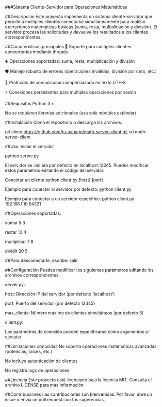 ###Sistema Cliente-Servidor para Operaciones Matemáticas

##Descripción
Este proyecto implementa un sistema cliente-servidor que permite a múltiples clientes conectarse simultáneamente para realizar operaciones matemáticas básicas (suma, resta, multiplicación y división). El servidor procesa las solicitudes y devuelve los resultados a los clientes correspondientes.

##Características principales
🚀 Soporte para múltiples clientes concurrentes mediante threads

➕ Operaciones soportadas: suma, resta, multiplicación y división

🛡️ Manejo robusto de errores (operaciones inválidas, división por cero, etc.)

🔄 Protocolo de comunicación simple basado en texto UTF-8

⚡ Conexiones persistentes para múltiples operaciones por sesión

##Requisitos
Python 3.x

No se requieren librerías adicionales (usa solo módulos estándar)

##Instalación
Clona el repositorio o descarga los archivos:

git clone https://github.com/tu-usuario/math-server-client.git
cd math-server-client

##Uso
Iniciar el servidor

python server.py

El servidor se iniciará por defecto en localhost:12345. Puedes modificar estos parámetros editando el código del servidor.

Conectar un cliente
python client.py [host] [port]

Ejemplo para conectar al servidor por defecto:
python client.py

Ejemplo para conectar a un servidor especifico:
python client.py 192.168.1.10 54321

##Operaciones soportadas:

sumar 5 3

restar 10 4

multiplicar 7 8

dividir 20 5

##Para desconectarte, escribe:
salir

##Configuración
Puedes modificar los siguientes parámetros editando los archivos correspondientes:

server.py:

host: Dirección IP del servidor (por defecto 'localhost')

port: Puerto del servidor (por defecto 12345)

max_clients: Número máximo de clientes simultáneos (por defecto 5)

client.py:

Los parámetros de conexión pueden especificarse como argumentos al ejecutar

##Limitaciones conocidas
No soporta operaciones matemáticas avanzadas (potencias, raíces, etc.)

No incluye autenticación de clientes

No registra logs de operaciones

##Licencia
Este proyecto está licenciado bajo la licencia MIT. Consulta el archivo LICENSE para más información.

##Contribuciones
Las contribuciones son bienvenidas. Por favor, abre un issue o envía un pull request con tus sugerencias.
